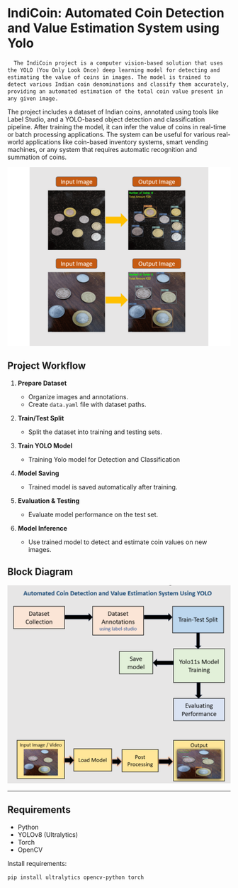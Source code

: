 
# IndiCoin: Automated Coin Detection and  Value Estimation System using Yolo
      The IndiCoin project is a computer vision-based solution that uses the YOLO (You Only Look Once) deep learning model for detecting and estimating the value of coins in images. The model is trained to detect various Indian coin denominations and classify them accurately, providing an automated estimation of the total coin value present in any given image.

The project includes a dataset of Indian coins, annotated using tools like Label Studio, and a YOLO-based object detection and classification pipeline. After training the model, it can infer the value of coins in real-time or batch processing applications. The system can be useful for various real-world applications like coin-based inventory systems, smart vending machines, or any system that requires automatic recognition and summation of coins.

![Output Prediction](images/result1.png)


## Project Workflow

1. **Prepare Dataset**
   - Organize images and annotations.
   - Create `data.yaml` file with dataset paths.

2. **Train/Test Split**
   - Split the dataset into training and testing sets.

3. **Train YOLO Model**
   - Training Yolo model for Detection and Classification

4. **Model Saving**
   - Trained model is saved automatically after training.

5. **Evaluation & Testing**
   - Evaluate model performance on the test set.

6. **Model Inference**
   - Use trained model to detect and estimate coin values on new images.

## Block Diagram

![Block Diagram](images/Block_Diagram.png)

---

## Requirements

- Python
- YOLOv8 (Ultralytics)
- Torch
- OpenCV

Install requirements:
```bash
pip install ultralytics opencv-python torch
```



